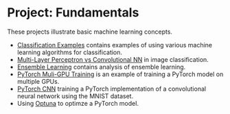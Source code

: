 # Project: Fundamentals

These projects illustrate basic machine learning concepts.

- [Classification Examples](https://github.com/efarish/portfolio/blob/main/fundamentals/Classification_Examples.ipynb) contains examples of using various machine learning algorithms for classification. 
- [Multi-Layer Perceptron vs Convolutional NN](https://github.com/efarish/portfolio/blob/main/fundamentals/MLP_vs_CNN_Classification.ipynb) in image classification.
- [Ensemble Learning](https://github.com/efarish/portfolio/blob/main/fundamentals/Ensemble_Learning.ipynb) contains analysis of ensemble learning.
- [PyTorch Muli-GPU Training](https://github.com/efarish/portfolio/tree/main/fundamentals/multi_gpu) is an example of training a PyTorch model on multiple GPUs.
- [PyTorch CNN](https://github.com/efarish/portfolio/blob/main/fundamentals/CNN_Example_1.ipynb) training a PyTorch implementation of a convolutional neural network using the MNIST dataset.
- Using [Optuna](https://github.com/efarish/portfolio/tree/main/fundamentals/tuning) to optimze a PyTorch model.

